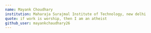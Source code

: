 ```yaml
---
name: Mayank Choudhary
institution: Maharaja Surajmal Institute of Technology, new delhi
quote: if work is worship, then I am an atheist 
github_user: mayankchaudhary26
---
```


